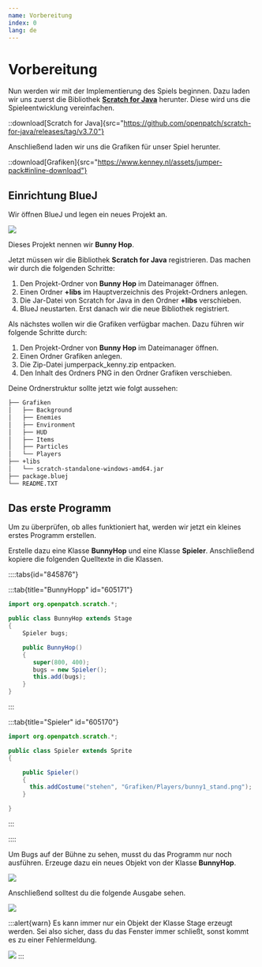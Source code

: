 ```yaml
---
name: Vorbereitung
index: 0
lang: de
---
```


# Vorbereitung

Nun werden wir mit der Implementierung des Spiels beginnen. Dazu laden wir uns zuerst die Bibliothek [**Scratch for Java**](https://scratch4j.openpatch.org) herunter. Diese wird uns die Spieleentwicklung vereinfachen.

::download[Scratch for Java]{src="https://github.com/openpatch/scratch-for-java/releases/tag/v3.7.0"}

Anschließend laden wir uns die Grafiken für unser Spiel herunter.

::download[Grafiken]{src="https://www.kenney.nl/assets/jumper-pack#inline-download"}

## Einrichtung BlueJ

Wir öffnen BlueJ und legen ein neues Projekt an.

![](/assets/vorbereitung/neues-projekt.png)

Dieses Projekt nennen wir **Bunny Hop**.

Jetzt müssen wir die Bibliothek **Scratch for Java** registrieren. Das machen wir durch die folgenden Schritte:

1. Den Projekt-Ordner von **Bunny Hop** im Dateimanager öffnen.
2. Einen Ordner **+libs** im Hauptverzeichnis des Projekt-Ordners anlegen.
3. Die Jar-Datei von Scratch for Java in den Ordner **+libs** verschieben.
4. BlueJ neustarten. Erst danach wir die neue Bibliothek registriert.

Als nächstes wollen wir die Grafiken verfügbar machen. Dazu führen wir folgende Schritte durch:

1. Den Projekt-Ordner von **Bunny Hop** im Dateimanager öffnen.
2. Einen Ordner Grafiken anlegen.
3. Die Zip-Datei jumperpack_kenny.zip entpacken.
4. Den Inhalt des Ordners PNG in den Ordner Grafiken verschieben.

Deine Ordnerstruktur sollte jetzt wie folgt aussehen:

```bash
├── Grafiken
│   ├── Background
│   ├── Enemies
│   ├── Environment
│   ├── HUD
│   ├── Items
│   ├── Particles
│   └── Players
├── +libs
│   └── scratch-standalone-windows-amd64.jar
├── package.bluej
└── README.TXT
```

## Das erste Programm

Um zu überprüfen, ob alles funktioniert hat, werden wir jetzt ein kleines erstes Programm erstellen.

Erstelle dazu eine Klasse **BunnyHop** und eine Klasse **Spieler**. Anschließend kopiere die folgenden Quelltexte in die Klassen.

::::tabs{id="845876"}

:::tab{title="BunnyHopp" id="605171"}

```java
import org.openpatch.scratch.*;

public class BunnyHop extends Stage
{
    Spieler bugs;

    public BunnyHop()
    {
       super(800, 400);
       bugs = new Spieler();
       this.add(bugs);
    }
}

```

:::

:::tab{title="Spieler" id="605170"}

```java
import org.openpatch.scratch.*;

public class Spieler extends Sprite
{

    public Spieler()
    {
      this.addCostume("stehen", "Grafiken/Players/bunny1_stand.png");
    }

}

```

:::

::::

Um Bugs auf der Bühne zu sehen, musst du das Programm nur noch ausführen. Erzeuge dazu ein neues Objekt von der Klasse **BunnyHop**.

![](/assets/vorbereitung/ausführen.png)

Anschließend solltest du die folgende Ausgabe sehen.

![](/assets/vorbereitung/bunny.png)

:::alert{warn}
Es kann immer nur ein Objekt der Klasse Stage erzeugt werden. Sei also sicher, dass du das Fenster immer schließt, sonst kommt es zu einer Fehlermeldung.

![](/assets/vorbereitung/nur-eine-stage-fehler.png)
:::
